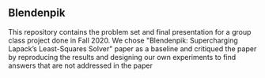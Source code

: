 ## Blendenpik
This repository contains the problem set and final presentation for a group class project done in Fall 2020. We chose "Blendenpik: Supercharging Lapack’s Least-Squares Solver" paper as a baseline and critiqued the paper by reproducing the results and designing our own experiments to find answers that are not addressed in the paper
